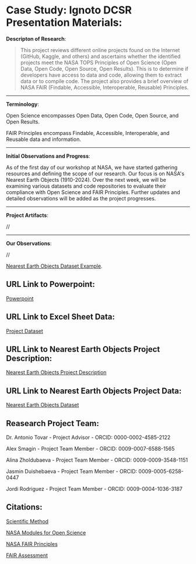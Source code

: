 # Case Study: Ignoto DCSR Presentation Materials:

**Descripton of Research**:

> This project reviews different online projects found on the Internet (GitHub, Kaggle, and others) and ascertains whether the identified projects meet the NASA TOPS Principles of Open Science (Open Data, Open Code, Open Source, Open Results). This is to determine if developers have access to data and code, allowing them to extract data or to compile code. The project also provides a brief overview of NASA FAIR (Findable, Accessible, Interoperable, Reusable) Principles.

---

**Terminology**:

Open Science encompasses Open Data, Open Code, Open Source, and Open Results.

FAIR Principles encompass Findable, Accessible, Interoperable, and Reusable data and information.

---

**Initial Observations and Progress**:

As of the first day of our workshop at NASA, we have started gathering resources and defining the scope of our research. Our focus is on NASA's Nearest Earth Objects (1910-2024). Over the next week, we will be examining various datasets and code repositories to evaluate their compliance with Open Science and FAIR Principles. Further updates and detailed observations will be added as the project progresses.

---

**Project Artifacts**:

//

---

**Our Observations**:

//

[Nearest Earth Objects Dataset Example](https://www.kaggle.com/datasets/ivansher/nasa-nearest-earth-objects-1910-2024).

## URL Link to Powerpoint:

[Powerpoint]()

## URL Link to Excel Sheet Data:

[Project Dataset](https://docs.google.com/spreadsheets/d/1Q_QM-YqW9yW4P4PteW9sOijVi2MwfEhaOKOLoTSNZLk/edit?usp=sharing)

## URL Link to Nearest Earth Objects Project Description:

[Nearest Earth Objects Project Description](https://www.kaggle.com/datasets/ivansher/nasa-nearest-earth-objects-1910-2024)

## URL Link to Nearest Earth Objects Project Data:

[Nearest Earth Objects Dataset]()

## Reasearch Project Team:

Dr. Antonio Tovar - Project Advisor - ORCID: 0000-0002-4585-2122

Alex Smagin - Project Team Member - ORCID: 0009-0007-6588-1565

Alina Zholdubaeva - Project Team Member - ORCID: 0009-0009-3548-1151

Jasmin Duishebaeva - Project Team Member - ORCID: 0009-0005-6258-0447

Jordi Rodriguez - Project Team Member - ORCID: 0009-0004-1036-3187

## Citations:

[Scientific Method](https://en.wikipedia.org/wiki/Near-Earth_object)

[NASA Modules for Open Science](https://openscience101.org/about)

[NASA FAIR Principles](https://www.earthdata.nasa.gov/learn/articles/making-earth-science-data-fair#:~:text=NASA%20is%20working%20to%20ensure,FAIR)

[FAIR Assessment](https://www.f-uji.net/index.php)
